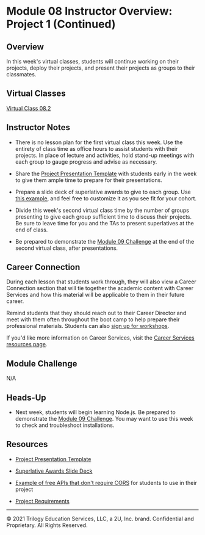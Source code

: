 # Module 08 Instructor Overview: Project 1 (Continued)

## Overview

In this week's virtual classes, students will continue working on their projects, deploy their projects, and present their projects as groups to their classmates.

## Virtual Classes

[Virtual Class 08.2](./08.2-REQUIRED.md)

## Instructor Notes

* There is no lesson plan for the first virtual class this week. Use the entirety of class time as office hours to assist students with their projects. In place of lecture and activities, hold stand-up meetings with each group to gauge progress and advise as necessary.

* Share the [Project Presentation Template](https://docs.google.com/presentation/d/10QaO9KH8HtUXj__81ve0SZcpO5DbMbqqQr4iPpbwKks/edit?usp=sharing) with students early in the week to give them ample time to prepare for their presentations.

* Prepare a slide deck of superlative awards to give to each group. Use [this example](https://docs.google.com/presentation/d/1QlPJhHnHvLLtKheKl4opm7tibkjjALZeAzwVvZdJDO0/edit?usp=sharing), and feel free to customize it as you see fit for your cohort.

* Divide this week's second virtual class time by the number of groups presenting to give each group sufficient time to discuss their projects. Be sure to leave time for you and the TAs to present superlatives at the end of class.

* Be prepared to demonstrate the [Module 09 Challenge](../../01-Class-Content/09-NodeJS/02-Challenge) at the end of the second virtual class, after presentations.

## Career Connection

During each lesson that students work through, they will also view a Career Connection section that will tie together the academic content with Career Services and how this material will be applicable to them in their future career.

Remind students that they should reach out to their Career Director and meet with them often throughout the boot camp to help prepare their professional materials. Students can also [sign up for workshops](https://careerservicesonlineevents.splashthat.com/).

If you'd like more information on Career Services, visit the [Career Services resources page](https://mycareerspot.org/).

## Module Challenge

N/A

## Heads-Up

* Next week, students will begin learning Node.js. Be prepared to demonstrate the [Module 09 Challenge](../../01-Class-Content/09-NodeJS/02-Challenge). You may want to use this week to check and troubleshoot installations.

## Resources

* [Project Presentation Template](https://docs.google.com/presentation/d/10QaO9KH8HtUXj__81ve0SZcpO5DbMbqqQr4iPpbwKks/edit?usp=sharing)

* [Superlative Awards Slide Deck](https://docs.google.com/presentation/d/1QlPJhHnHvLLtKheKl4opm7tibkjjALZeAzwVvZdJDO0/edit?usp=sharing)

* [Example of free APIs that don't require CORS](../../01-Class-Content/07-Project-1/04-Supplemental/API_Resources.md) for students to use in their project

* [Project Requirements](../../01-Class-Content/06-Server-Side-APIs/04-Supplemental/Project-Requirements.md)

---
© 2021 Trilogy Education Services, LLC, a 2U, Inc. brand.  Confidential and Proprietary.  All Rights Reserved.
